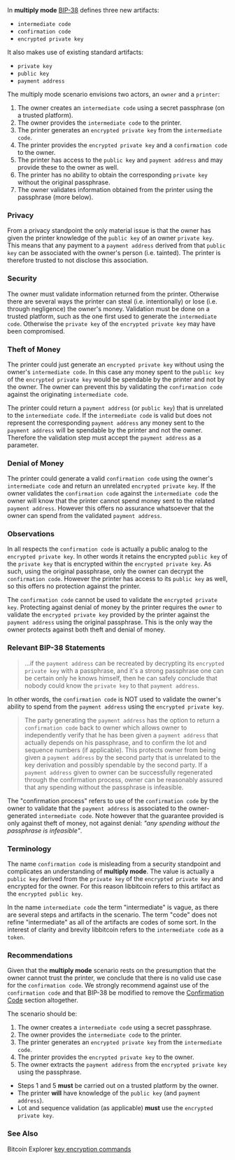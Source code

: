 In **multiply mode** [BIP-38](https://github.com/bitcoin/bips/blob/master/bip-0038.mediawiki) defines three new artifacts:

* `intermediate code`
* `confirmation code`
* `encrypted private key`

It also makes use of existing standard artifacts:

* `private key`
* `public key`
* `payment address`

The multiply mode scenario envisions two actors, an `owner` and a `printer`:

 1. The owner creates an `intermediate code` using a secret passphrase (on a trusted platform).
 2. The owner provides the `intermediate code` to the printer.
 3. The printer generates an `encrypted private key` from the `intermediate code`.
 4. The printer provides the `encrypted private key` and a `confirmation code` to the owner.
 5. The printer has access to the `public key` and `payment address` and may provide these to the owner as well.
 6. The printer has no ability to obtain the corresponding `private key` without the original passphrase.
 7. The owner validates information obtained from the printer using the passphrase (more below).

### Privacy
From a privacy standpoint the only material issue is that the owner has given the printer knowledge of the `public key` of an owner `private key`. This means that any payment to a `payment address` derived from that `public key` can be associated with the owner's person (i.e. tainted). The printer is therefore trusted to not disclose this association.

### Security
The owner must validate information returned from the printer. Otherwise there are several ways the printer can steal (i.e. intentionally) or lose (i.e. through negligence) the owner's money. Validation must be done on a trusted platform, such as the one first used to generate the `intermediate code`. Otherwise the `private key` of the `encrypted private key` may have been compromised.

### Theft of Money
The printer could just generate an `encrypted private key` without using the owner's `intermediate code`. In this case any money spent to the `public key` of the `encrypted private key` would be spendable by the printer and not by the owner. The owner can prevent this by validating the `confirmation code` against the originating `intermediate code`.

The printer could return a `payment address` (or `public key`) that is unrelated to the `intermediate code`. If the `intermediate code` is valid but does not represent the corresponding `payment address` any money sent to the `payment address` will be spendable by the printer and not the owner. Therefore the validation step must accept the `payment address` as a parameter.

### Denial of Money
The printer could generate a valid `confirmation code` using the owner's `intermediate code` and return an unrelated `encrypted private key`. If the owner validates the `confirmation code` against the `intermediate code` the owner will know that the printer cannot spend money sent to the related `payment address`. However this offers no assurance whatsoever that the owner can spend from the validated `payment address`.

### Observations
In all respects the `confirmation code` is actually a public analog to the `encrypted private key`. In other words it retains the encrypted `public key` of the `private key` that is encrypted within the `encrypted private key`. As such, using the original passphrase, only the owner can decrypt the `confirmation code`. However the printer has access to its `public key` as well, so this offers no protection against the printer.

The `confirmation code` cannot be used to validate the `encrypted private key`. Protecting against denial of money by the printer requires the `owner` to validate the `encrypted private key` provided by the printer against the `payment address` using the original passphrase. This is the only way the owner protects against both theft and denial of money.

### Relevant BIP-38 Statements
> ...if the `payment address` can be recreated by decrypting its `encrypted private key` with a passphrase, and it's a strong passphrase one can be certain only he knows himself, then he can safely conclude that nobody could know the `private key` to that `payment address`.

In other words, the `confirmation code` is NOT used to validate the owner's ability to spend from the `payment address` using the `encrypted private key`.

> The party generating the `payment address` has the option to return a `confirmation code` back to owner which allows owner to independently verify that he has been given a `payment address` that actually depends on his passphrase, and to confirm the lot and sequence numbers (if applicable). This protects owner from being given a `payment address` by the second party that is unrelated to the key derivation and possibly spendable by the second party. If a `payment address` given to owner can be successfully regenerated through the confirmation process, owner can be reasonably assured that any spending without the passphrase is infeasible.

The "confirmation process" refers to use of the `confirmation code` by the owner to validate that the `payment address` is associated to the owner-generated `intermediate code`. Note however that the guarantee provided is only against theft of money, not against denial: *"any spending without the passphrase is infeasible"*.

### Terminology
The name `confirmation code` is misleading from a security standpoint and complicates an understanding of **multiply mode**. The value is actually a `public key` derived from the `private key` of the `encrypted private key` and encrypted for the owner. For this reason libbitcoin refers to this artifact as the `encrypted public key`.

In the name `intermediate code` the term "intermediate" is vague, as there are several steps and artifacts in the scenario. The term "code" does not refine "intermediate" as all of the artifacts are codes of some sort. In the interest of clarity and brevity libbitcoin refers to the `intermediate code` as a `token`.

### Recommendations
Given that the **multiply mode** scenario rests on the presumption that the owner cannot trust the printer, we conclude that there is no valid use case for the `confirmation code`. We strongly recommend against use of the `confirmation code` and that BIP-38 be modified to remove the [Confirmation Code](https://github.com/bitcoin/bips/blob/master/bip-0038.mediawiki#confirmation-code) section altogether.

The scenario should be:

 1. The owner creates a `intermediate code` using a secret passphrase.
 2. The owner provides the `intermediate code` to the printer.
 3. The printer generates an `encrypted private key` from the `intermediate code`.
 4. The printer provides the `encrypted private key` to the owner.
 5. The owner extracts the `payment address` from the `encrypted private key` using the passphrase.

 * Steps 1 and 5 **must** be carried out on a trusted platform by the owner.
 * The printer **will** have knowledge of the `public key` (and `payment address`).
 * Lot and sequence validation (as applicable) **must** use the `encrypted private key`.

### See Also
Bitcoin Explorer [key encryption commands](https://github.com/libbitcoin/libbitcoin-explorer/wiki/Key-Encryption-Commands)